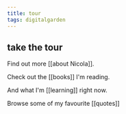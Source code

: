 ```yaml
---
title: tour
tags: digitalgarden
---
```


## take the tour

Find out more [[about Nicola]].

Check out the [[books]] I'm reading.

And what I'm [[learning]] right now.

Browse some of my favourite [[quotes]]